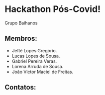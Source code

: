 # Hackathon Pós-Covid! 

Grupo Baihanos

## Membros:

- Jefté Lopes Gregório.
- Lucas Lopes de Sousa.
- Gabriel Pereira Veras.
- Lorena Arruda de Sousa.
- João Victor Maciel de Freitas.

## Contatos:

